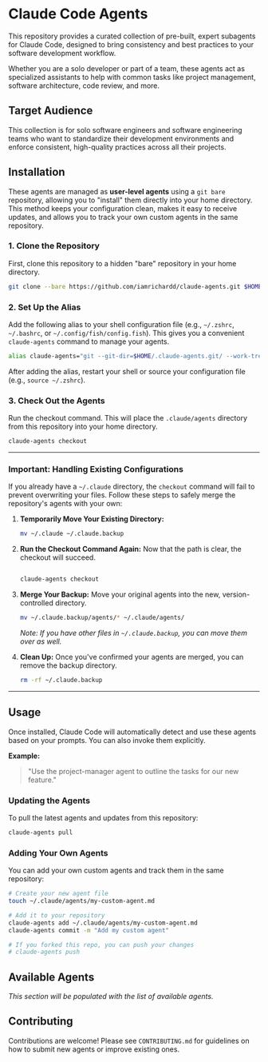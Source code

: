 # Claude Code Agents

This repository provides a curated collection of pre-built, expert subagents for Claude Code, designed to bring consistency and best practices to your software development workflow.

Whether you are a solo developer or part of a team, these agents act as specialized assistants to help with common tasks like project management, software architecture, code review, and more.

## Target Audience

This collection is for solo software engineers and software engineering teams who want to standardize their development environments and enforce consistent, high-quality practices across all their projects.

## Installation

These agents are managed as **user-level agents** using a `git bare` repository, allowing you to "install" them directly into your home directory. This method keeps your configuration clean, makes it easy to receive updates, and allows you to track your own custom agents in the same repository.

### 1. Clone the Repository

First, clone this repository to a hidden "bare" repository in your home directory.

```bash
git clone --bare https://github.com/iamrichardd/claude-agents.git $HOME/.claude-agents.git
```

### 2. Set Up the Alias

Add the following alias to your shell configuration file (e.g., `~/.zshrc`, `~/.bashrc`, or `~/.config/fish/config.fish`). This gives you a convenient `claude-agents` command to manage your agents.

```bash
alias claude-agents="git --git-dir=$HOME/.claude-agents.git/ --work-tree=$HOME"
```

After adding the alias, restart your shell or source your configuration file (e.g., `source ~/.zshrc`).

### 3. Check Out the Agents

Run the checkout command. This will place the `.claude/agents` directory from this repository into your home directory.

```bash
claude-agents checkout
```

---

### **Important: Handling Existing Configurations**

If you already have a `~/.claude` directory, the `checkout` command will fail to prevent overwriting your files. Follow these steps to safely merge the repository's agents with your own:

1.  **Temporarily Move Your Existing Directory:**
    ```bash
    mv ~/.claude ~/.claude.backup
    ```

2.  **Run the Checkout Command Again:**
    Now that the path is clear, the checkout will succeed.
    ```bash

    claude-agents checkout
    ```

3.  **Merge Your Backup:**
    Move your original agents into the new, version-controlled directory.
    ```bash
    mv ~/.claude.backup/agents/* ~/.claude/agents/
    ```
    *Note: If you have other files in `~/.claude.backup`, you can move them over as well.*

4.  **Clean Up:**
    Once you've confirmed your agents are merged, you can remove the backup directory.
    ```bash
    rm -rf ~/.claude.backup
    ```
---

## Usage

Once installed, Claude Code will automatically detect and use these agents based on your prompts. You can also invoke them explicitly.

**Example:**
> "Use the project-manager agent to outline the tasks for our new feature."

### Updating the Agents

To pull the latest agents and updates from this repository:

```bash
claude-agents pull
```

### Adding Your Own Agents

You can add your own custom agents and track them in the same repository:

```bash
# Create your new agent file
touch ~/.claude/agents/my-custom-agent.md

# Add it to your repository
claude-agents add ~/.claude/agents/my-custom-agent.md
claude-agents commit -m "Add my custom agent"

# If you forked this repo, you can push your changes
# claude-agents push
```

## Available Agents

*This section will be populated with the list of available agents.*

## Contributing

Contributions are welcome! Please see `CONTRIBUTING.md` for guidelines on how to submit new agents or improve existing ones.
